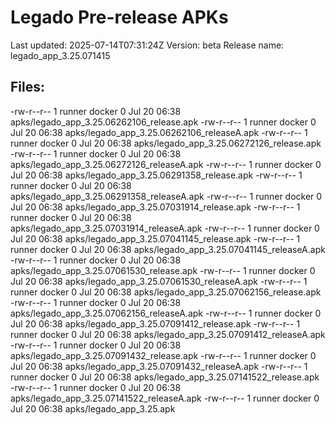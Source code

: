 # Legado Pre-release APKs
Last updated: 2025-07-14T07:31:24Z
Version: beta
Release name: legado_app_3.25.071415
## Files:
-rw-r--r-- 1 runner docker 0 Jul 20 06:38 apks/legado_app_3.25.06262106_release.apk
-rw-r--r-- 1 runner docker 0 Jul 20 06:38 apks/legado_app_3.25.06262106_releaseA.apk
-rw-r--r-- 1 runner docker 0 Jul 20 06:38 apks/legado_app_3.25.06272126_release.apk
-rw-r--r-- 1 runner docker 0 Jul 20 06:38 apks/legado_app_3.25.06272126_releaseA.apk
-rw-r--r-- 1 runner docker 0 Jul 20 06:38 apks/legado_app_3.25.06291358_release.apk
-rw-r--r-- 1 runner docker 0 Jul 20 06:38 apks/legado_app_3.25.06291358_releaseA.apk
-rw-r--r-- 1 runner docker 0 Jul 20 06:38 apks/legado_app_3.25.07031914_release.apk
-rw-r--r-- 1 runner docker 0 Jul 20 06:38 apks/legado_app_3.25.07031914_releaseA.apk
-rw-r--r-- 1 runner docker 0 Jul 20 06:38 apks/legado_app_3.25.07041145_release.apk
-rw-r--r-- 1 runner docker 0 Jul 20 06:38 apks/legado_app_3.25.07041145_releaseA.apk
-rw-r--r-- 1 runner docker 0 Jul 20 06:38 apks/legado_app_3.25.07061530_release.apk
-rw-r--r-- 1 runner docker 0 Jul 20 06:38 apks/legado_app_3.25.07061530_releaseA.apk
-rw-r--r-- 1 runner docker 0 Jul 20 06:38 apks/legado_app_3.25.07062156_release.apk
-rw-r--r-- 1 runner docker 0 Jul 20 06:38 apks/legado_app_3.25.07062156_releaseA.apk
-rw-r--r-- 1 runner docker 0 Jul 20 06:38 apks/legado_app_3.25.07091412_release.apk
-rw-r--r-- 1 runner docker 0 Jul 20 06:38 apks/legado_app_3.25.07091412_releaseA.apk
-rw-r--r-- 1 runner docker 0 Jul 20 06:38 apks/legado_app_3.25.07091432_release.apk
-rw-r--r-- 1 runner docker 0 Jul 20 06:38 apks/legado_app_3.25.07091432_releaseA.apk
-rw-r--r-- 1 runner docker 0 Jul 20 06:38 apks/legado_app_3.25.07141522_release.apk
-rw-r--r-- 1 runner docker 0 Jul 20 06:38 apks/legado_app_3.25.07141522_releaseA.apk
-rw-r--r-- 1 runner docker 0 Jul 20 06:38 apks/legado_app_3.25.apk
